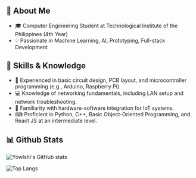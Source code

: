 ## 🚀 About Me
- 🎓 Computer Engineering Student at Technological Institute of the Philippines (4th Year)
- 💡 Passionate in Machine Learning, AI, Prototyping, Full-stack Development

## 🎯 Skills & Knowledge
- 🤖 Experienced in basic circuit design, PCB layout, and microcontroller programming (e.g., Arduino, Raspberry Pi).
- 💻 Knowledge of networking fundamentals, including LAN setup and network troubleshooting.
- 🦾 Familiarity with hardware-software integration for IoT systems.
- ⌨ Proficient in Python, C++, Basic Object-Oriented Programming, and React JS at an intermediate level.

## 📊 Github Stats
![Yowlshi's GitHub stats](https://github-readme-stats.vercel.app/api?username=yowlshi&show_icons=true&theme=dark)

![Top Langs](https://github-readme-stats.vercel.app/api/top-langs/?username=yowlshi&layout=compact&theme=dark)
<!--
**yowlshi/yowlshi** is a ✨ _special_ ✨ repository because its `README.md` (this file) appears on your GitHub profile.

Here are some ideas to get you started:

- 🔭 I’m currently working on ...
- 🌱 I’m currently learning ...
- 👯 I’m looking to collaborate on ...
- 🤔 I’m looking for help with ...
- 💬 Ask me about ...
- 📫 How to reach me: ...
- 😄 Pronouns: ...
- ⚡ Fun fact: ...
-->
